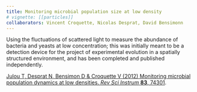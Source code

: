 ```yaml
---
title: Monitoring microbial population size at low density
# vignette: [[particles]]
collaborators: Vincent Croquette, Nicolas Desprat, David Bensimonn
---
```

  
Using the fluctuations of scattered light to measure the abundance of bacteria and yeasts at low concentration; this was initially meant to be a detection device for the project of experimental evolution in a spatially structured environment, and has been completed and published independently.

[Julou T, Desprat N, Bensimon D & Croquette V (2012) Monitoring microbial population dynamics at low densities. *Rev Sci Instrum* **83**, 74301](http://dx.doi.org/10.1063/1.4729796).

